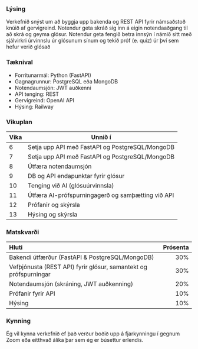 ### Lýsing

Verkefnið snýst um að byggja upp bakenda og REST API fyrir námsaðstoð knúið af gervigreind.
Notendur geta skráð sig inn á eigin notendaaðgang til að skrá og geyma glósur.
Notendur geta fengið betra innsýn í námið sitt með sjálvirkri úrvinnslu úr glósunum sínum og tekið próf (e. quiz) úr því sem hefur verið glósað

### Tæknival

+ Forritunarmál: Python (FastAPI)
+ Gagnagrunnur: PostgreSQL eða MongoDB
+ Notendaumsjón: JWT auðkenni
+ API tenging: REST
+ Gervigreind: OpenAI API
+ Hýsing: Railway

### Vikuplan

|Vika|Unnið í|
|----|------|
|6|Setja upp API með FastAPI og PostgreSQL/MongoDB|
|7|Setja upp API með FastAPI og PostgreSQL/MongoDB|
|8|Útfæra notendaumsjón|
|9|DB og API endapunktar fyrir glósur|
|10|Tenging við AI (glósuúrvinnsla)|
|11|Útfæra AI-prófspurningagerð og samþætting við API|
|12|Prófanir og skýrsla|
|13|Hýsing og skýrsla|

### Matskvarði

|Hluti|Prósenta|
|:----|----:|
|Bakendi útfærður (FastAPI & PostgreSQL/MongoDB)|30%|
|Vefþjónusta (REST API) fyrir glósur, samantekt og prófspurningar|30%|
|Notendaumsjón (skráning, JWT auðkenning)|20%|
|Prófanir fyrir API|10%|
|Hýsing|10%|

### Kynning

Ég vil kynna verkefnið ef það verður boðið upp á fjarkynningu í gegnum Zoom eða eitthvað álíka þar sem ég er búsettur erlendis.